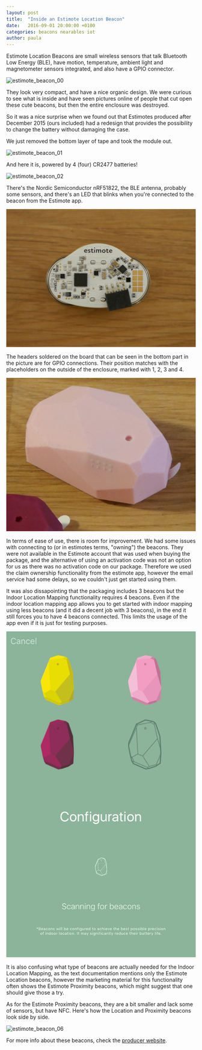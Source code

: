 ```yaml
---
layout: post
title:  "Inside an Estimote Location Beacon"
date:   2016-09-01 20:00:00 +0100
categories: beacons nearables iot
author: paula
---
```


Estimote Location Beacons are small wireless sensors that talk Bluetooth Low Energy (BLE), have motion, temperature, ambient light and magnetometer sensors integrated, and also have a GPIO connector. 


![estimote_beacon_00](/images/estimote_beacon_00.JPG)

They look very compact, and have a nice organic design. We were curious to see what is inside and have seen pictures online of people that cut open these cute beacons, but then the entire enclosure was destroyed.

So it was a nice surprise when we found out that Estimotes produced after December 2015 (ours included) had a redesign that provides the possibility to change the battery without damaging the case. 

We just removed the bottom layer of tape and took the module out.

![estimote_beacon_01](/images/estimote_beacon_01.JPG)

And here it is, powered by 4 (four) CR2477 batteries!

![estimote_beacon_02](/images/estimote_beacon_02.JPG)

There's the Nordic Semiconductor nRF51822, the BLE antenna, probably some sensors, and there's an LED that blinks when you're connected to the beacon from the Estimote app.

![estimote_beacon_03](/images/estimote_beacon_03.JPG)

The headers soldered on the board that can be seen in the bottom part in the picture are for GPIO connections. Their position matches with the placeholders on the outside of the enclosure, marked with 1, 2, 3 and 4. 

![estimote_beacon_04](/images/estimote_beacon_04.JPG)

In terms of ease of use, there is room for improvement. We had some issues with connecting to (or in estimotes terms, "owning") the beacons. They were not available in the Estimote account that was used when buying the package, and the alternative of using an activation code was not an option for us as there was no activation code on our package. Therefore we used the claim ownership functionality from the estimote app, however the email service had some delays, so we couldn't just get started using them. 

It was also dissapointing that the packaging includes 3 beacons but the Indoor Location Mapping functionality requires 4 beacons. Even if the indoor location mapping app allows you to get started with indoor mapping using less beacons (and it did a decent job with 3 beacons), in the end it still forces you to have 4 beacons connected. This limits the usage of the app even if it is just for testing purposes. 

![estimote_beacon_05](/images/estimote_beacon_05.JPG)

It is also confusing what type of beacons are actually needed for the Indoor Location Mapping, as the text documentation mentions only the Estimote Location beacons, however the marketing material for this functionality often shows the Estimote Proximity beacons, which might suggest that one should give those a try. 

As for the Estimote Proximity beacons, they are a bit smaller and lack some of sensors, but have NFC. Here's how the Location and Proximity beacons look side by side.

![estimote_beacon_06](/images/estimote_beacon_06.JPG)

For more info about these beacons, check the <a href="http://estimote.com/" target="_blank">producer website</a>.